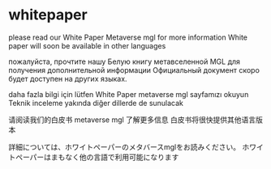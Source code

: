 # whitepaper
please read our White Paper Metaverse mgl for more information
White paper will soon be available in other languages</p>
пожалуйста, прочтите нашу Белую книгу метавселенной MGL для получения дополнительной информации
Официальный документ скоро будет доступен на других языках.</p>
daha fazla bilgi için lütfen White Paper metaverse mgl sayfamızı okuyun
Teknik inceleme yakında diğer dillerde de sunulacak</p>
请阅读我们的白皮书 metaverse mgl 了解更多信息
白皮书将很快提供其他语言版本</p>
詳細については、ホワイトペーパーのメタバースmglをお読みください。
ホワイトペーパーはまもなく他の言語で利用可能になります</p>
